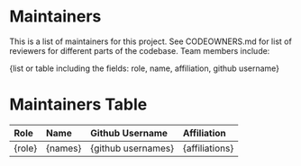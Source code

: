 # Maintainers
<!-- TODO: Who are the points of contact in your project who are responsible/accountable for the project? This can often be an engineering or design manager or leader, who may or may not be the primary maintainers of the project.-->
This is a list of maintainers for this project. See CODEOWNERS.md for list of reviewers for different parts of the codebase. Team members include:

{list or table including the fields: role, name, affiliation, github username}

# Maintainers Table
<!-- TODO: What groups/domains are maintainers a part of? Does your project have domains/areas that are maintained by specific people? List @USERNAMES directly, or any @ALIASES for groups/teams.-->

|Role |Name |Github Username |Affiliation|
|:-----|:-----|:-----|:-----|
| {role} | {names} | {github usernames} | {affiliations}|

